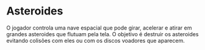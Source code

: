 # Asteroides
O jogador controla uma nave espacial que pode girar, acelerar e atirar em grandes asteroides que flutuam pela tela. O objetivo é destruir os asteroides evitando colisões com eles ou com os discos voadores que aparecem.
